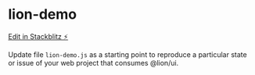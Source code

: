 # lion-demo

[Edit in Stackblitz ⚡️](https://stackblitz.com/~/github.com/Knorgias/lion-demo)

Update file `lion-demo.js` as a starting point to reproduce a particular state or issue of your web project that consumes @lion/ui.
